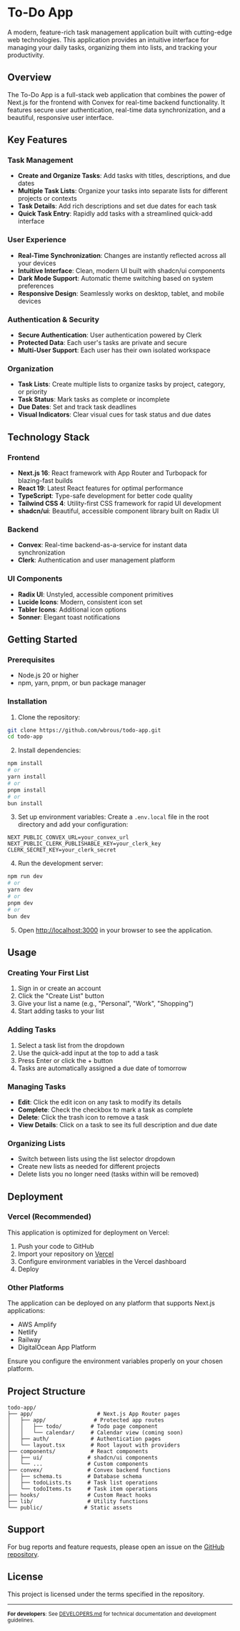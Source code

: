 # To-Do App

A modern, feature-rich task management application built with cutting-edge web technologies. This application provides an intuitive interface for managing your daily tasks, organizing them into lists, and tracking your productivity.

## Overview

The To-Do App is a full-stack web application that combines the power of Next.js for the frontend with Convex for real-time backend functionality. It features secure user authentication, real-time data synchronization, and a beautiful, responsive user interface.

## Key Features

### Task Management
- **Create and Organize Tasks**: Add tasks with titles, descriptions, and due dates
- **Multiple Task Lists**: Organize your tasks into separate lists for different projects or contexts
- **Task Details**: Add rich descriptions and set due dates for each task
- **Quick Task Entry**: Rapidly add tasks with a streamlined quick-add interface

### User Experience
- **Real-Time Synchronization**: Changes are instantly reflected across all your devices
- **Intuitive Interface**: Clean, modern UI built with shadcn/ui components
- **Dark Mode Support**: Automatic theme switching based on system preferences
- **Responsive Design**: Seamlessly works on desktop, tablet, and mobile devices

### Authentication & Security
- **Secure Authentication**: User authentication powered by Clerk
- **Protected Data**: Each user's tasks are private and secure
- **Multi-User Support**: Each user has their own isolated workspace

### Organization
- **Task Lists**: Create multiple lists to organize tasks by project, category, or priority
- **Task Status**: Mark tasks as complete or incomplete
- **Due Dates**: Set and track task deadlines
- **Visual Indicators**: Clear visual cues for task status and due dates

## Technology Stack

### Frontend
- **Next.js 16**: React framework with App Router and Turbopack for blazing-fast builds
- **React 19**: Latest React features for optimal performance
- **TypeScript**: Type-safe development for better code quality
- **Tailwind CSS 4**: Utility-first CSS framework for rapid UI development
- **shadcn/ui**: Beautiful, accessible component library built on Radix UI

### Backend
- **Convex**: Real-time backend-as-a-service for instant data synchronization
- **Clerk**: Authentication and user management platform

### UI Components
- **Radix UI**: Unstyled, accessible component primitives
- **Lucide Icons**: Modern, consistent icon set
- **Tabler Icons**: Additional icon options
- **Sonner**: Elegant toast notifications

## Getting Started

### Prerequisites
- Node.js 20 or higher
- npm, yarn, pnpm, or bun package manager

### Installation

1. Clone the repository:
```bash
git clone https://github.com/wbrous/todo-app.git
cd todo-app
```

2. Install dependencies:
```bash
npm install
# or
yarn install
# or
pnpm install
# or
bun install
```

3. Set up environment variables:
Create a `.env.local` file in the root directory and add your configuration:
```env
NEXT_PUBLIC_CONVEX_URL=your_convex_url
NEXT_PUBLIC_CLERK_PUBLISHABLE_KEY=your_clerk_key
CLERK_SECRET_KEY=your_clerk_secret
```

4. Run the development server:
```bash
npm run dev
# or
yarn dev
# or
pnpm dev
# or
bun dev
```

5. Open [http://localhost:3000](http://localhost:3000) in your browser to see the application.

## Usage

### Creating Your First List
1. Sign in or create an account
2. Click the "Create List" button
3. Give your list a name (e.g., "Personal", "Work", "Shopping")
4. Start adding tasks to your list

### Adding Tasks
1. Select a task list from the dropdown
2. Use the quick-add input at the top to add a task
3. Press Enter or click the + button
4. Tasks are automatically assigned a due date of tomorrow

### Managing Tasks
- **Edit**: Click the edit icon on any task to modify its details
- **Complete**: Check the checkbox to mark a task as complete
- **Delete**: Click the trash icon to remove a task
- **View Details**: Click on a task to see its full description and due date

### Organizing Lists
- Switch between lists using the list selector dropdown
- Create new lists as needed for different projects
- Delete lists you no longer need (tasks within will be removed)

## Deployment

### Vercel (Recommended)
This application is optimized for deployment on Vercel:

1. Push your code to GitHub
2. Import your repository on [Vercel](https://vercel.com)
3. Configure environment variables in the Vercel dashboard
4. Deploy

### Other Platforms
The application can be deployed on any platform that supports Next.js applications:
- AWS Amplify
- Netlify
- Railway
- DigitalOcean App Platform

Ensure you configure the environment variables properly on your chosen platform.

## Project Structure

```
todo-app/
├── app/                    # Next.js App Router pages
│   ├── app/               # Protected app routes
│   │   ├── todo/         # Todo page component
│   │   └── calendar/     # Calendar view (coming soon)
│   ├── auth/             # Authentication pages
│   └── layout.tsx        # Root layout with providers
├── components/           # React components
│   ├── ui/              # shadcn/ui components
│   └── ...              # Custom components
├── convex/              # Convex backend functions
│   ├── schema.ts        # Database schema
│   ├── todoLists.ts     # Task list operations
│   └── todoItems.ts     # Task item operations
├── hooks/               # Custom React hooks
├── lib/                 # Utility functions
└── public/             # Static assets
```

## Support

For bug reports and feature requests, please open an issue on the [GitHub repository](https://github.com/wbrous/todo-app/issues).

## License

This project is licensed under the terms specified in the repository.

---

<sub>**For developers**: See [DEVELOPERS.md](./DEVELOPERS.md) for technical documentation and development guidelines.</sub>

